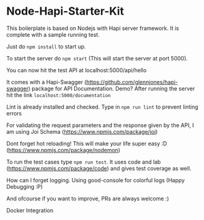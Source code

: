 # Node-Hapi-Starter-Kit

This boilerplate is based on Nodejs with Hapi server framework. It is complete with a sample running test.

Just do `npm install` to start up.

To start the server do `npm start`
(This will start the server at port 5000).

You can now hit the test API at localhost:5000/api/hello

It comes with a Hapi-Swagger (https://github.com/glennjones/hapi-swagger) package for API Documentation. 
Demo? After running the server hit the link `localhost:5000/documentation`

Lint is already installed and checked. Type in `npm run lint` to prevent linting errors

For validating the request parameters and the response given by the API, I am using Joi Schema (https://www.npmjs.com/package/joi)

Dont forget hot reloading! This will make your life super easy :D (https://www.npmjs.com/package/nodemon)

To run the test cases type `npm run test`. It uses code and lab (https://www.npmjs.com/package/code) and gives test coverage as well.

How can I forget logging. Using good-console for colorful logs (Happy Debugging :P)

And ofcourse if you want to improve, PRs are always welcome :)



Docker Integration




